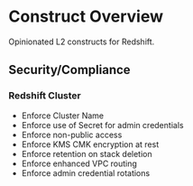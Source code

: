 # Construct Overview

Opinionated L2 constructs for Redshift.

## Security/Compliance

### Redshift Cluster
* Enforce Cluster Name
* Enforce use of Secret for admin credentials
* Enforce non-public access
* Enforce KMS CMK encryption at rest
* Enforce retention on stack deletion
* Enforce enhanced VPC routing
* Enforce admin credential rotations